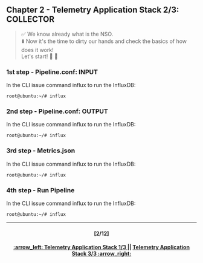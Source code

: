 ## Chapter 2 - Telemetry Application Stack 2/3: COLLECTOR

> :white_check_mark: We know already what is the NSO.  
> :arrow_down: Now it's the time to dirty our hands and check the basics of how does it work! <br>
> Let's start! :clap: :muscle: 

### 1st step - Pipeline.conf: INPUT
In the CLI issue command influx to run the InfluxDB:
```
root@ubuntu:~/# influx
```

### 2nd step - Pipeline.conf: OUTPUT
In the CLI issue command influx to run the InfluxDB:
```
root@ubuntu:~/# influx
```

### 3rd step - Metrics.json
In the CLI issue command influx to run the InfluxDB:
```
root@ubuntu:~/# influx
```

### 4th step - Run Pipeline
In the CLI issue command influx to run the InfluxDB:
```
root@ubuntu:~/# influx
```


---
<h4 align="center">[2/12]</h4>
<h4 align="center"> <a href="/readme/2.md"> :arrow_left: Telemetry Application Stack 1/3 </a> || <a href="/readme/4.md"> Telemetry Application Stack 3/3 :arrow_right: </a> </h4>

